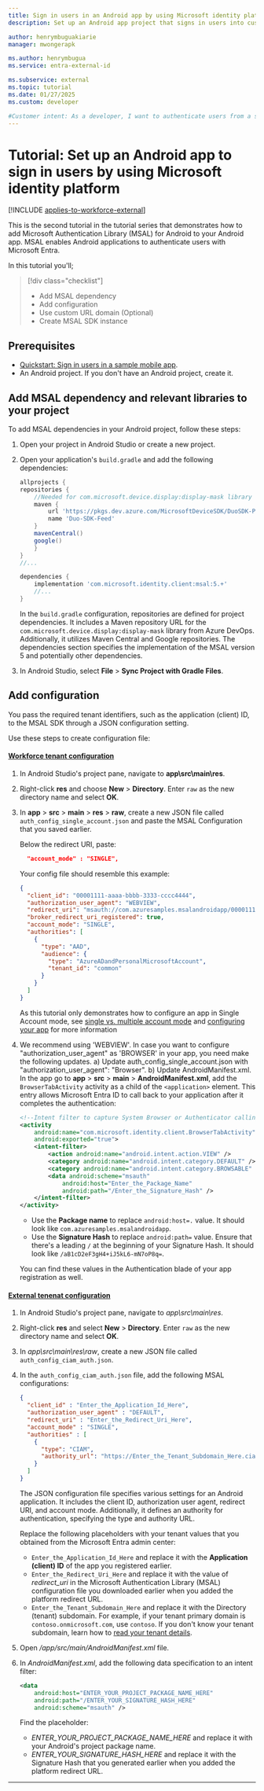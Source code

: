 ```yaml
---
title: Sign in users in an Android app by using Microsoft identity platform
description: Set up an Android app project that signs in users into customer facing app by in an external tenant or employees in a workforce tenant

author: henrymbuguakiarie
manager: mwongerapk

ms.author: henrymbugua
ms.service: entra-external-id

ms.subservice: external
ms.topic: tutorial
ms.date: 01/27/2025
ms.custom: developer

#Customer intent: As a developer, I want to authenticate users from a sample Android mobile app so that I can experience how Microsoft Entra External ID
---
```


# Tutorial: Set up an Android app to sign in users by using Microsoft identity platform

[!INCLUDE [applies-to-workforce-external](../external-id/includes/applies-to-workforce-external.md)]


This is the second tutorial in the tutorial series that demonstrates how to add Microsoft Authentication Library (MSAL) for Android to your Android app. MSAL enables Android applications to authenticate users with Microsoft Entra.

In this tutorial you'll;

> [!div class="checklist"]
>
> - Add MSAL dependency
> - Add configuration
> - Use custom URL domain (Optional)
> - Create MSAL SDK instance

## Prerequisites

- [Quickstart: Sign in users in a sample mobile app](quickstart-mobile-app-sign-in.md?pivots=external&tabs=java-external).
- An Android project. If you don't have an Android project, create it.

## Add MSAL dependency and relevant libraries to your project

To add MSAL dependencies in your Android project, follow these steps:

1. Open your project in Android Studio or create a new project.
1. Open your application's `build.gradle` and add the following dependencies:

    ```gradle
    allprojects {
    repositories {
        //Needed for com.microsoft.device.display:display-mask library
        maven {
            url 'https://pkgs.dev.azure.com/MicrosoftDeviceSDK/DuoSDK-Public/_packaging/Duo-SDK-Feed/maven/v1'
            name 'Duo-SDK-Feed'
        }
        mavenCentral()
        google()
        }
    }
    //...
    
    dependencies { 
        implementation 'com.microsoft.identity.client:msal:5.+'
        //...
    }
    ```
   
    
    In the `build.gradle` configuration, repositories are defined for project dependencies. It includes a Maven repository URL for the `com.microsoft.device.display:display-mask` library from Azure DevOps. Additionally, it utilizes Maven Central and Google repositories. The dependencies section specifies the implementation of the MSAL version 5 and potentially other dependencies. 

1. In Android Studio, select **File** > **Sync Project with Gradle Files**.


## Add configuration

You pass the required tenant identifiers, such as the application (client) ID, to the MSAL SDK through a JSON configuration setting.
 
Use these steps to create configuration file:

#### [Workforce tenant configuration](#tab/android-workforce)

1. In Android Studio's project pane, navigate to **app\src\main\res**.
1. Right-click **res** and choose **New** > **Directory**. Enter `raw` as the new directory name and select **OK**.
1. In **app** > **src** > **main** > **res** > **raw**, create a new JSON file called `auth_config_single_account.json` and paste the MSAL Configuration that you saved earlier.

   Below the redirect URI, paste:

   ```json
     "account_mode" : "SINGLE",
   ```

   Your config file should resemble this example:

   ```json
   {
     "client_id": "00001111-aaaa-bbbb-3333-cccc4444",
     "authorization_user_agent": "WEBVIEW",
     "redirect_uri": "msauth://com.azuresamples.msalandroidapp/00001111%cccc4444%3D",
     "broker_redirect_uri_registered": true,
     "account_mode": "SINGLE",
     "authorities": [
       {
         "type": "AAD",
         "audience": {
           "type": "AzureADandPersonalMicrosoftAccount",
           "tenant_id": "common"
         }
       }
     ]
   }
   ```

   As this tutorial only demonstrates how to configure an app in Single Account mode, see [single vs. multiple account mode](./single-multi-account.md) and [configuring your app](./msal-configuration.md) for more information

1. We recommend using 'WEBVIEW'. In case you want to configure  "authorization_user_agent" as 'BROWSER' in your app, you need make the following updates.
a) Update auth_config_single_account.json with  "authorization_user_agent": "Browser". 
b) Update AndroidManifest.xml. In the app go to **app** > **src** > **main** > **AndroidManifest.xml**, add the `BrowserTabActivity` activity as a child of the `<application>` element. This entry allows Microsoft Entra ID to call back to your application after it completes the authentication:

   ```xml
   <!--Intent filter to capture System Browser or Authenticator calling back to our app after sign-in-->
   <activity
       android:name="com.microsoft.identity.client.BrowserTabActivity"
       android:exported="true">
       <intent-filter>
           <action android:name="android.intent.action.VIEW" />
           <category android:name="android.intent.category.DEFAULT" />
           <category android:name="android.intent.category.BROWSABLE" />
           <data android:scheme="msauth"
               android:host="Enter_the_Package_Name"
               android:path="/Enter_the_Signature_Hash" />
       </intent-filter>
   </activity>
   ```

   - Use the **Package name** to replace `android:host=.` value. It should look like `com.azuresamples.msalandroidapp`.
   - Use the **Signature Hash** to replace `android:path=` value. Ensure that there's a leading `/` at the beginning of your Signature Hash. It should look like `/aB1cD2eF3gH4+iJ5kL6-mN7oP8q=`.

   You can find these values in the Authentication blade of your app registration as well.


#### [External tenenat configuration](#tab/android-external)


1. In Android Studio's project pane, navigate to *app\src\main\res*.  
1. Right-click **res** and select **New** > **Directory**. Enter `raw` as the new directory name and select **OK**.  
1. In *app\src\main\res\raw*, create a new JSON file called `auth_config_ciam_auth.json`.  
1. In the `auth_config_ciam_auth.json` file, add the following MSAL configurations:

    ```json
    {
      "client_id" : "Enter_the_Application_Id_Here",
      "authorization_user_agent" : "DEFAULT",
      "redirect_uri" : "Enter_the_Redirect_Uri_Here",
      "account_mode" : "SINGLE",
      "authorities" : [
        {
          "type": "CIAM",
          "authority_url": "https://Enter_the_Tenant_Subdomain_Here.ciamlogin.com/Enter_the_Tenant_Subdomain_Here.onmicrosoft.com/"
        }
      ]
    }
    ```

    The JSON configuration file specifies various settings for an Android application. It includes the client ID, authorization user agent, redirect URI, and account mode. Additionally, it defines an authority for authentication, specifying the type and authority URL.    

    Replace the following placeholders with your tenant values that you obtained from the Microsoft Entra admin center:

    - `Enter_the_Application_Id_Here` and replace it with the **Application (client) ID** of the app you registered earlier.
    - `Enter_the_Redirect_Uri_Here` and replace it with the value of *redirect_uri* in the Microsoft Authentication Library (MSAL) configuration file you downloaded earlier when you added the platform redirect URL.
    - `Enter_the_Tenant_Subdomain_Here` and replace it with the Directory (tenant) subdomain. For example, if your tenant primary domain is `contoso.onmicrosoft.com`, use `contoso`. If you don't know your tenant subdomain, learn how to [read your tenant details](how-to-create-customer-tenant-portal.md#get-the-customer-tenant-details).

1. Open */app/src/main/AndroidManifest.xml* file.
1. In *AndroidManifest.xml*, add the following data specification to an intent filter:

    ```xml
    <data
        android:host="ENTER_YOUR_PROJECT_PACKAGE_NAME_HERE"
        android:path="/ENTER_YOUR_SIGNATURE_HASH_HERE"
        android:scheme="msauth" />
    ```
    
    Find the placeholder:
    
    - *ENTER_YOUR_PROJECT_PACKAGE_NAME_HERE* and replace it with your Android's project package name.
    - *ENTER_YOUR_SIGNATURE_HASH_HERE* and replace it with the Signature Hash that you generated earlier when you added the platform redirect URL.

---